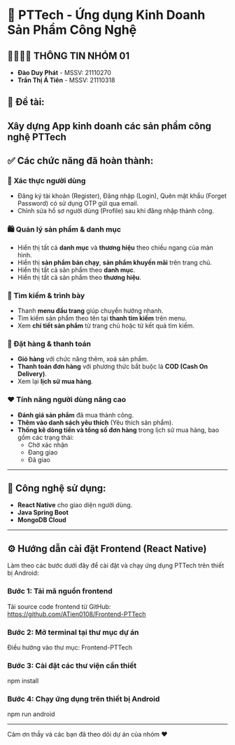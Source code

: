 # 📱 PTTech - Ứng dụng Kinh Doanh Sản Phẩm Công Nghệ

## 👨‍👩‍👧‍👦 THÔNG TIN NHÓM 01
- **Đào Duy Phát** - MSSV: 21110270  
- **Trần Thị Á Tiên** - MSSV: 21110318

## 🎯 Đề tài:
**Xây dựng App kinh doanh các sản phẩm công nghệ PTTech**
---

## ✅ Các chức năng đã hoàn thành:
### 🔐 Xác thực người dùng
- Đăng ký tài khoản (Register), Đăng nhập (Login), Quên mật khẩu (Forget Password) có sử dụng OTP gửi qua email.
- Chỉnh sửa hồ sơ người dùng (Profile) sau khi đăng nhập thành công.

### 🛍️ Quản lý sản phẩm & danh mục
- Hiển thị tất cả **danh mục** và **thương hiệu** theo chiều ngang của màn hình.
- Hiển thị **sản phẩm bán chạy**, **sản phẩm khuyến mãi** trên trang chủ.
- Hiển thị tất cả sản phẩm theo **danh mục**.
- Hiển thị tất cả sản phẩm theo **thương hiệu**.

### 🔎 Tìm kiếm & trình bày
- Thanh **menu đầu trang** giúp chuyển hướng nhanh.
- Tìm kiếm sản phẩm theo tên tại **thanh tìm kiếm** trên menu.
- Xem **chi tiết sản phẩm** từ trang chủ hoặc từ kết quả tìm kiếm.

### 🛒 Đặt hàng & thanh toán
- **Giỏ hàng** với chức năng thêm, xoá sản phẩm.
- **Thanh toán đơn hàng** với phương thức bắt buộc là **COD (Cash On Delivery)**.
- Xem lại **lịch sử mua hàng**.

### ❤️ Tính năng người dùng nâng cao
- **Đánh giá sản phẩm** đã mua thành công.
- **Thêm vào danh sách yêu thích** (Yêu thích sản phẩm).
- **Thống kê dòng tiền và tổng số đơn hàng** trong lịch sử mua hàng, bao gồm các trạng thái:
  - Chờ xác nhận
  - Đang giao
  - Đã giao

---
## 🚀 Công nghệ sử dụng:
- **React Native** cho giao diện người dùng.
- **Java Spring Boot**
- **MongoDB Cloud**

---
## ⚙️ Hướng dẫn cài đặt Frontend (React Native)
Làm theo các bước dưới đây để cài đặt và chạy ứng dụng PTTech trên thiết bị Android:
### Bước 1: Tải mã nguồn frontend
Tải source code frontend từ GitHub: https://github.com/ATien0108/Frontend-PTTech

### Bước 2: Mở terminal tại thư mục dự án
Điều hướng vào thư mục: Frontend-PTTech

### Bước 3: Cài đặt các thư viện cần thiết
npm install

### Bước 4: Chạy ứng dụng trên thiết bị Android
npm run android

---
Cảm ơn thầy và các bạn đã theo dõi dự án của nhóm ❤️

